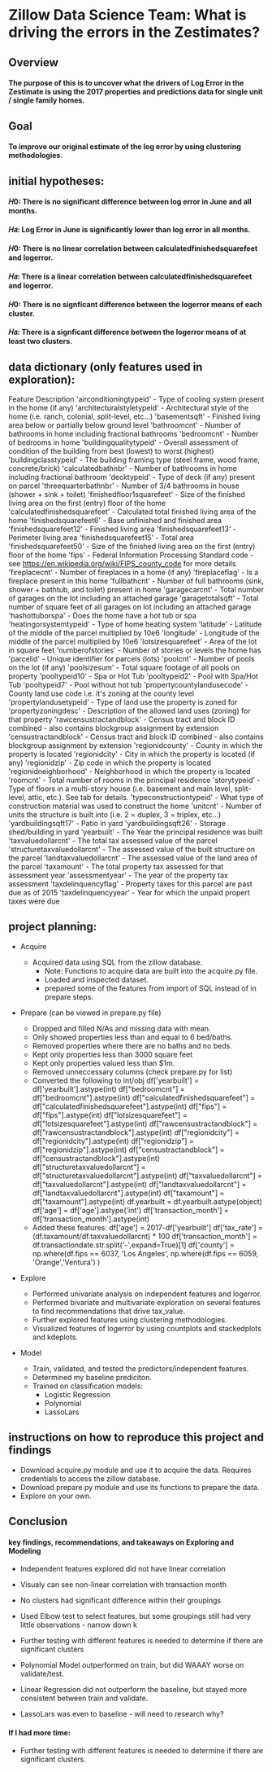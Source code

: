# Zillow Data Science Team: What is driving the errors in the Zestimates?

## Overview

#### The purpose of this is to uncover what the drivers of Log Error in the Zestimate is using the 2017 properties and predictions data for single unit / single family homes.

## Goal

#### To improve our original estimate of the log error by using clustering methodologies.


## initial hypotheses:

#### 𝐻0: There is no significant difference between log error in June and all months.
#### 𝐻𝑎: Log Error in June is significantly lower than log error in all months.

#### 𝐻0: There is no linear correlation between calculatedfinishedsquarefeet and logerror.
#### 𝐻𝑎: There is a linear correlation between calculatedfinishedsquarefeet and logerror.

#### 𝐻0: There is no signficant difference between the logerror means of each cluster.
#### 𝐻𝑎: There is a signficant difference between the logerror means of at least two clusters.


## data dictionary (only features used in exploration):

Feature	Description
'airconditioningtypeid'         - Type of cooling system present in the home (if any)
'architecturalstyletypeid'      - Architectural style of the home (i.e. ranch, colonial, split-level, etc…)
'basementsqft'                  - Finished living area below or partially below ground level
'bathroomcnt'                   - Number of bathrooms in home including fractional bathrooms
'bedroomcnt'                    - Number of bedrooms in home 
'buildingqualitytypeid'         - Overall assessment of condition of the building from best (lowest) to worst (highest)
'buildingclasstypeid'           - The building framing type (steel frame, wood frame, concrete/brick) 
'calculatedbathnbr'             - Number of bathrooms in home including fractional bathroom
'decktypeid'                    - Type of deck (if any) present on parcel
'threequarterbathnbr'           - Number of 3/4 bathrooms in house (shower + sink + toilet)
'finishedfloor1squarefeet'      - Size of the finished living area on the first (entry) floor of the home
'calculatedfinishedsquarefeet'  - Calculated total finished living area of the home 
'finishedsquarefeet6'           - Base unfinished and finished area
'finishedsquarefeet12'          - Finished living area
'finishedsquarefeet13'          - Perimeter  living area
'finishedsquarefeet15'          - Total area
'finishedsquarefeet50'          - Size of the finished living area on the first (entry) floor of the home
'fips'                          - Federal Information Processing Standard code -  see https://en.wikipedia.org/wiki/FIPS_county_code for more details
'fireplacecnt'	                - Number of fireplaces in a home (if any)
'fireplaceflag'	                - Is a fireplace present in this home 
'fullbathcnt'	                - Number of full bathrooms (sink, shower + bathtub, and toilet) present in home
'garagecarcnt'	                - Total number of garages on the lot including an attached garage
'garagetotalsqft'	            - Total number of square feet of all garages on lot including an attached garage
'hashottuborspa'	            - Does the home have a hot tub or spa
'heatingorsystemtypeid'	        - Type of home heating system
'latitude'	                    - Latitude of the middle of the parcel multiplied by 10e6
'longitude'	                    - Longitude of the middle of the parcel multiplied by 10e6
'lotsizesquarefeet'	            - Area of the lot in square feet
'numberofstories'	            - Number of stories or levels the home has
'parcelid'	                    - Unique identifier for parcels (lots) 
'poolcnt'	                    - Number of pools on the lot (if any)
'poolsizesum'	                - Total square footage of all pools on property
'pooltypeid10'	                - Spa or Hot Tub
'pooltypeid2'	                - Pool with Spa/Hot Tub
'pooltypeid7'	                - Pool without hot tub
'propertycountylandusecode'	    - County land use code i.e. it's zoning at the county level
'propertylandusetypeid'	        - Type of land use the property is zoned for
'propertyzoningdesc'	        - Description of the allowed land uses (zoning) for that property
'rawcensustractandblock'	    - Census tract and block ID combined - also contains blockgroup assignment by extension
'censustractandblock'	        - Census tract and block ID combined - also contains blockgroup assignment by extension
'regionidcounty'	            - County in which the property is located
'regionidcity'	                - City in which the property is located (if any)
'regionidzip'	                - Zip code in which the property is located
'regionidneighborhood'          - Neighborhood in which the property is located
'roomcnt'	                    - Total number of rooms in the principal residence
'storytypeid'	                - Type of floors in a multi-story house (i.e. basement and main level, split-level, attic, etc.).  See tab for details.
'typeconstructiontypeid'    	- What type of construction material was used to construct the home
'unitcnt'	                    - Number of units the structure is built into (i.e. 2 = duplex, 3 = triplex, etc...)
'yardbuildingsqft17'	        - Patio in  yard
'yardbuildingsqft26'	        - Storage shed/building in yard
'yearbuilt'	                    - The Year the principal residence was built 
'taxvaluedollarcnt'	            - The total tax assessed value of the parcel
'structuretaxvaluedollarcnt'    - The assessed value of the built structure on the parcel
'landtaxvaluedollarcnt'	        - The assessed value of the land area of the parcel
'taxamount'	                    - The total property tax assessed for that assessment year
'assessmentyear'	            - The year of the property tax assessment 
'taxdelinquencyflag'        	- Property taxes for this parcel are past due as of 2015
'taxdelinquencyyear'	        - Year for which the unpaid propert taxes were due 


## project planning:
- Acquire
    - Acquired data using SQL from the zillow database.
        - Note: Functions to acquire data are built into the acquire.py file.
        - Loaded and inspected dataset.
        - prepared some of the features from import of SQL instead of in prepare steps.

- Prepare (can be viewed in prepare.py file)
    - Dropped and filled N/As and missing data with mean.
    - Only showed properties less than and equal to 6 bed/baths.
    - Removed properties where there are no baths and no beds.
    - Kept only properties less than 3000 square feet
    - Kept only properties valued less than $1m.
    - Removed unneccessary columns (check prepare.py for list)
    - Converted the following to int/obj
        df['yearbuilt'] = df['yearbuilt'].astype(int)
        df["bedroomcnt"] = df["bedroomcnt"].astype(int)
        df["calculatedfinishedsquarefeet"] = df["calculatedfinishedsquarefeet"].astype(int)
        df["fips"] = df["fips"].astype(int)
        df["lotsizesquarefeet"] = df["lotsizesquarefeet"].astype(int)
        df["rawcensustractandblock"] = df["rawcensustractandblock"].astype(int)
        df["regionidcity"] = df["regionidcity"].astype(int)
        df["regionidzip"] = df["regionidzip"].astype(int)
        df["censustractandblock"] = df["censustractandblock"].astype(int)
        df["structuretaxvaluedollarcnt"] = df["structuretaxvaluedollarcnt"].astype(int)
        df["taxvaluedollarcnt"] = df["taxvaluedollarcnt"].astype(int)
        df["landtaxvaluedollarcnt"] = df["landtaxvaluedollarcnt"].astype(int)
        df["taxamount"] = df["taxamount"].astype(int)
        df.yearbuilt = df.yearbuilt.astype(object) 
        df['age'] = df['age'].astype('int')
        df['transaction_month'] = df['transaction_month'].astype(int)
    - Added these features:
        df['age'] = 2017-df['yearbuilt']
        df['tax_rate'] = (df.taxamount/df.taxvaluedollarcnt) * 100
        df['transaction_month'] = df.transactiondate.str.split('-',expand=True)[1]
        df['county'] = np.where(df.fips == 6037, 'Los Angeles', np.where(df.fips == 6059, 'Orange','Ventura') )


- Explore
    - Performed univariate analysis on independent features and logerror.
    - Performed bivariate and multivariate exploration on several features to find recommendations that drive tax_value.
    - Further explored features using clustering methodologies.
    - Visualized features of logerror by using countplots and stackedplots and kdeplots.

- Model
    - Train, validated, and tested the predictors/independent features.
    - Determined my baseline prediciton.
    - Trained on classification models:
        - Logistic Regression
        - Polynomial
        - LassoLars

## instructions on how to reproduce this project and findings

- Download acquire.py module and use it to acquire the data. Requires credentials to access the zillow database.
- Download prepare.py module and use its functions to prepare the data.
- Explore on your own.

## Conclusion
#### key findings, recommendations, and takeaways on Exploring and Modeling

- Independent features explored did not have linear correlation
- Visualy can see non-linear correlation with transaction month
- No clusters had significant difference within their groupings
- Used Elbow test to select features, but some groupings still had very little observations - narrow down k
- Further testing with different features is needed to determine if there are significant clusters

- Polynomial Model outperformed on train, but did WAAAY worse on validate/test.
- Linear Regression did not outperform the baseline, but stayed more consistent between train and validate.
- LassoLars was even to baseline - will need to research why?

#### If I had more time:
- Further testing with different features is needed to determine if there are significant clusters.